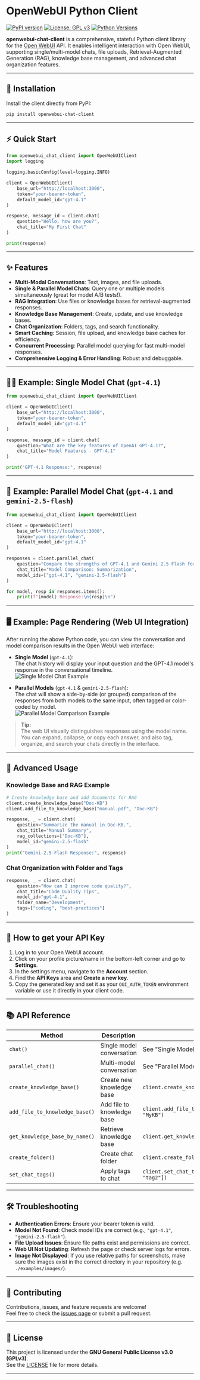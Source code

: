 # OpenWebUI Python Client

[![PyPI version](https://badge.fury.io/py/openwebui-chat-client.svg)](https://badge.fury.io/py/openwebui-chat-client)
[![License: GPL v3](https://img.shields.io/badge/License-GPLv3-blue.svg)](https://www.gnu.org/licenses/gpl-3.0.html)
[![Python Versions](https://img.shields.io/pypi/pyversions/openwebui-chat-client.svg)](https://pypi.org/project/openwebui-chat-client/)

**openwebui-chat-client** is a comprehensive, stateful Python client library for the [Open WebUI](https://github.com/open-webui/open-webui) API. It enables intelligent interaction with Open WebUI, supporting single/multi-model chats, file uploads, Retrieval-Augmented Generation (RAG), knowledge base management, and advanced chat organization features.

---

## 🚀 Installation

Install the client directly from PyPI:

```bash
pip install openwebui-chat-client
```

---

## ⚡ Quick Start

```python
from openwebui_chat_client import OpenWebUIClient
import logging

logging.basicConfig(level=logging.INFO)

client = OpenWebUIClient(
    base_url="http://localhost:3000",
    token="your-bearer-token",
    default_model_id="gpt-4.1"
)

response, message_id = client.chat(
    question="Hello, how are you?",
    chat_title="My First Chat"
)

print(response)
```

---

## ✨ Features

- **Multi-Modal Conversations**: Text, images, and file uploads.
- **Single & Parallel Model Chats**: Query one or multiple models simultaneously (great for model A/B tests!).
- **RAG Integration**: Use files or knowledge bases for retrieval-augmented responses.
- **Knowledge Base Management**: Create, update, and use knowledge bases.
- **Chat Organization**: Folders, tags, and search functionality.
- **Smart Caching**: Session, file upload, and knowledge base caches for efficiency.
- **Concurrent Processing**: Parallel model querying for fast multi-model responses.
- **Comprehensive Logging & Error Handling**: Robust and debuggable.

---

## 🧑‍💻 Example: Single Model Chat (`gpt-4.1`)

```python
from openwebui_chat_client import OpenWebUIClient

client = OpenWebUIClient(
    base_url="http://localhost:3000",
    token="your-bearer-token",
    default_model_id="gpt-4.1"
)

response, message_id = client.chat(
    question="What are the key features of OpenAI GPT-4.1?",
    chat_title="Model Features - GPT-4.1"
)

print("GPT-4.1 Response:", response)
```

---

## 🤖 Example: Parallel Model Chat (`gpt-4.1` and `gemini-2.5-flash`)

```python
from openwebui_chat_client import OpenWebUIClient

client = OpenWebUIClient(
    base_url="http://localhost:3000",
    token="your-bearer-token",
    default_model_id="gpt-4.1"
)

responses = client.parallel_chat(
    question="Compare the strengths of GPT-4.1 and Gemini 2.5 Flash for document summarization.",
    chat_title="Model Comparison: Summarization",
    model_ids=["gpt-4.1", "gemini-2.5-flash"]
)

for model, resp in responses.items():
    print(f"{model} Response:\n{resp}\n")
```

---

## 🖥️ Example: Page Rendering (Web UI Integration)

After running the above Python code, you can view the conversation and model comparison results in the Open WebUI web interface:

- **Single Model** (`gpt-4.1`):  
  The chat history will display your input question and the GPT-4.1 model's response in the conversational timeline.  
  ![Single Model Chat Example](https://github.com/Fu-Jie/openwebui-chat-client/examples/images/single-model-chat.png)

- **Parallel Models** (`gpt-4.1` & `gemini-2.5-flash`):  
  The chat will show a side-by-side (or grouped) comparison of the responses from both models to the same input, often tagged or color-coded by model.  
  ![Parallel Model Comparison Example](https://github.com/Fu-Jie/openwebui-chat-client/examples/images/parallel-model-chat.png)

> **Tip:**  
> The web UI visually distinguishes responses using the model name. You can expand, collapse, or copy each answer, and also tag, organize, and search your chats directly in the interface.

---

## 🧠 Advanced Usage

### Knowledge Base and RAG Example

```python
# Create knowledge base and add documents for RAG
client.create_knowledge_base("Doc-KB")
client.add_file_to_knowledge_base("manual.pdf", "Doc-KB")

response, _ = client.chat(
    question="Summarize the manual in Doc-KB.",
    chat_title="Manual Summary",
    rag_collections=["Doc-KB"],
    model_id="gemini-2.5-flash"
)
print("Gemini-2.5-Flash Response:", response)
```

### Chat Organization with Folder and Tags

```python
response, _ = client.chat(
    question="How can I improve code quality?",
    chat_title="Code Quality Tips",
    model_id="gpt-4.1",
    folder_name="Development",
    tags=["coding", "best-practices"]
)
```

---

## 🔑 How to get your API Key

1. Log in to your Open WebUI account.
2. Click on your profile picture/name in the bottom-left corner and go to **Settings**.
3. In the settings menu, navigate to the **Account** section.
4. Find the **API Keys** area and **Create a new key**.
5. Copy the generated key and set it as your `OUI_AUTH_TOKEN` environment variable or use it directly in your client code.

---

## 📚 API Reference

| Method | Description | Example |
|--------|-------------|---------|
| `chat()` | Single model conversation | See "Single Model Chat" |
| `parallel_chat()` | Multi-model conversation | See "Parallel Model Chat" |
| `create_knowledge_base()` | Create new knowledge base | `client.create_knowledge_base("MyKB")` |
| `add_file_to_knowledge_base()` | Add file to knowledge base | `client.add_file_to_knowledge_base("file.pdf", "MyKB")` |
| `get_knowledge_base_by_name()` | Retrieve knowledge base | `client.get_knowledge_base_by_name("MyKB")` |
| `create_folder()` | Create chat folder | `client.create_folder("ProjectX")` |
| `set_chat_tags()` | Apply tags to chat | `client.set_chat_tags(chat_id, ["tag1", "tag2"])` |

---

## 🛠️ Troubleshooting

- **Authentication Errors**: Ensure your bearer token is valid.
- **Model Not Found**: Check model IDs are correct (e.g., `"gpt-4.1"`, `"gemini-2.5-flash"`).
- **File Upload Issues**: Ensure file paths exist and permissions are correct.
- **Web UI Not Updating**: Refresh the page or check server logs for errors.
- **Image Not Displayed**: If you use relative paths for screenshots, make sure the images exist in the correct directory in your repository (e.g. `./examples/images/`).

---

## 🤝 Contributing

Contributions, issues, and feature requests are welcome!  
Feel free to check the [issues page](https://github.com/Fu-Jie/openwebui-chat-client/issues) or submit a pull request.

---

## 📄 License

This project is licensed under the **GNU General Public License v3.0 (GPLv3)**.  
See the [LICENSE](https://www.gnu.org/licenses/gpl-3.0.html) file for more details.

---
